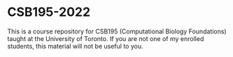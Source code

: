 # CSB195-2022

This is a course repository for CSB195 (Computational Biology Foundations) taught at the University of Toronto. If you are not one of my enrolled students, this material will not be useful to you.
